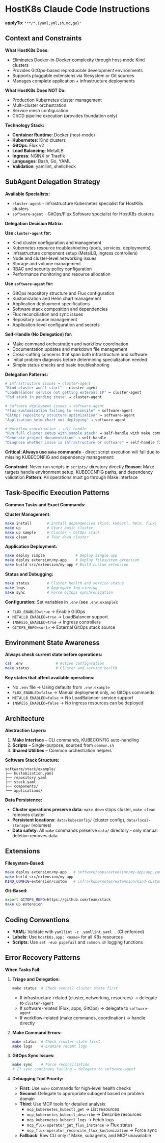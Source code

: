 # HostK8s Claude Code Instructions

**applyTo**: `"**/*.{yaml,yml,sh,md,go}"`

## Context and Constraints

**What HostK8s Does:**
- Eliminates Docker-in-Docker complexity through host-mode Kind clusters
- Provides GitOps-based reproducible development environments
- Supports pluggable extensions via filesystem or Git sources
- Manages complete application + infrastructure deployments

**What HostK8s Does NOT Do:**
- Production Kubernetes cluster management
- Multi-cluster orchestration
- Service mesh configuration
- CI/CD pipeline execution (provides foundation only)

**Technology Stack:**
- **Container Runtime**: Docker (host-mode)
- **Kubernetes**: Kind clusters
- **GitOps**: Flux v2
- **Load Balancing**: MetalLB
- **Ingress**: NGINX or Traefik
- **Languages**: Bash, Go, YAML
- **Validation**: yamllint, shellcheck

## SubAgent Delegation Strategy

**Available Specialists:**
- `cluster-agent` - Infrastructure Kubernetes specialist for HostK8s clusters
- `software-agent` - GitOps/Flux Software specialist for HostK8s clusters

**Delegation Decision Matrix:**

**Use `cluster-agent` for:**
- Kind cluster configuration and management
- Kubernetes resource troubleshooting (pods, services, deployments)
- Infrastructure component setup (MetalLB, ingress controllers)
- Node and cluster-level networking issues
- Storage and volume management
- RBAC and security policy configuration
- Performance monitoring and resource allocation

**Use `software-agent` for:**
- GitOps repository structure and Flux configuration
- Kustomization and Helm chart management
- Application deployment specifications
- Software stack composition and dependencies
- Flux reconciliation and sync issues
- Repository source management
- Application-level configuration and secrets

**Self-Handle (No Delegation) for:**
- Make command orchestration and workflow coordination
- Documentation updates and markdown file management
- Cross-cutting concerns that span both infrastructure and software
- Initial problem diagnosis before determining specialization needed
- Simple status checks and basic troubleshooting

**Delegation Patterns:**
```bash
# Infrastructure issues → cluster-agent
"Kind cluster won't start" → cluster-agent
"LoadBalancer service not getting external IP" → cluster-agent
"Pod stuck in pending state" → cluster-agent

# Software deployment issues → software-agent
"Flux kustomization failing to reconcile" → software-agent
"GitOps repository structure optimization" → software-agent
"Application helm chart not deploying" → software-agent

# Workflow coordination → self-handle
"Run full cluster setup with sample stack" → self-handle with make commands
"Generate project documentation" → self-handle
"Diagnose whether issue is infrastructure or software" → self-handle first
```

**Critical: Always use `make` commands** - direct script execution will fail due to missing KUBECONFIG and dependency management:

**Constraint**: Never run scripts in `scripts/` directory directly
**Reason**: Make targets handle environment setup, KUBECONFIG paths, and dependency validation
**Pattern**: All operations must go through Make interface

## Task-Specific Execution Patterns

**Common Tasks and Exact Commands:**

**Cluster Management:**
```bash
make install       # Install dependencies (kind, kubectl, helm, flux)
make up            # Start basic cluster
make up sample     # Cluster + GitOps stack
make clean         # Tear down cluster
```

**Application Deployment:**
```bash
make deploy simple              # Deploy single app
make deploy extension/my-app    # Deploy filesystem extension
make build src/extension/my-app # Build custom extension
```

**Status and Debugging:**
```bash
make status        # Cluster health and service status
make logs          # Aggregate log viewing
make sync          # Force GitOps synchronization
```

**Configuration:** Set variables in `.env` (see `.env.example`):
- `FLUX_ENABLED=true` → Enable GitOps
- `METALLB_ENABLED=true` → LoadBalancer support
- `INGRESS_ENABLED=true` → Ingress controllers
- `GITOPS_REPO=<url>` → External GitOps stack source

## Environment State Awareness

**Always check current state before operations:**
```bash
cat .env               # Active configuration
make status            # Cluster and service health
```

**Key states that affect available operations:**
- No `.env` file → Using defaults from `.env.example`
- `FLUX_ENABLED=false` → Manual deployment only, no GitOps commands
- `METALLB_ENABLED=false` → No LoadBalancer service support
- `INGRESS_ENABLED=false` → No ingress resources can be deployed

## Architecture

**Abstraction Layers:**
1. **Make Interface** – CLI commands, KUBECONFIG auto-handling
2. **Scripts** – Single-purpose, sourced from `common.sh`
3. **Shared Utilities** – Common orchestration helpers

**Software Stack Structure:**
```
software/stack/example/
├── kustomization.yaml
├── repository.yaml
├── stack.yaml
├── components/
└── applications/
```

**Data Persistence:**
- **Cluster operations preserve data:** `make down` stops cluster, `make clean` removes cluster
- **Persistent locations:** `data/kubeconfig/` (cluster config), `data/local-storage/` (volumes)
- **Data safety:** All `make` commands preserve `data/` directory - only manual deletion removes data

## Extensions

**Filesystem-Based:**
```bash
make deploy extension/my-app   # software/apps/extension/my-app/app.yaml
make build src/extension/my-app
KIND_CONFIG=extension/custom   # infra/kubernetes/extension/kind-custom.yaml
```

**Git-Based:**
```bash
export GITOPS_REPO=https://github.com/team/stack
make up extension
```

## Coding Conventions

- **YAML:** Validate with `yamllint -c .yamllint.yaml .` (CI enforced)
- **Labels:** Use `hostk8s.app: <name>` for all K8s resources
- **Scripts:** Use `set -euo pipefail` and `common.sh` logging functions

## Error Recovery Patterns

**When Tasks Fail:**

1. **Triage and Delegation:**
   ```bash
   make status  # Check overall cluster state first
   ```
   - If infrastructure-related (cluster, networking, resources) → delegate to `cluster-agent`
   - If software-related (Flux, apps, GitOps) → delegate to `software-agent`
   - If workflow-related (make commands, coordination) → handle directly

2. **Make Command Errors:**
   ```bash
   make status  # Check cluster state first
   make logs    # Examine recent logs
   ```

3. **GitOps Sync Issues:**
   ```bash
   make sync    # Force reconciliation
   # If sync continues failing → delegate to software-agent
   ```

4. **Debugging Tool Priority:**
   - **First**: Use `make` commands for high-level health checks
   - **Second**: Delegate to appropriate subagent based on problem domain
   - **Third**: Use MCP tools for detailed analysis:
     - `mcp_kubernetes_kubectl_get` → List resources
     - `mcp_kubernetes_kubectl_describe` → Describe resources
     - `mcp_kubernetes_kubectl_logs` → Fetch logs
     - `mcp_flux-operator_get_flux_instance` → Flux status
     - `mcp_flux-operator_reconcile_flux_kustomization` → Force sync
   - **Fallback**: Raw CLI only if Make, subagents, and MCP unavailable
